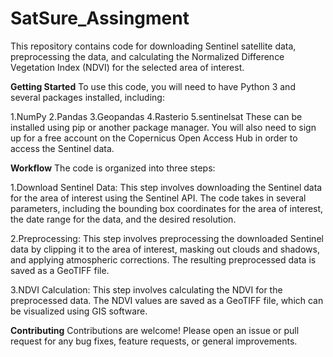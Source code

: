 # SatSure_Assingment

This repository contains code for downloading Sentinel satellite data, preprocessing the data, and calculating the Normalized Difference Vegetation Index (NDVI) for the selected area of interest.

**Getting Started**
To use this code, you will need to have Python 3 and several packages installed, including:

1.NumPy
2.Pandas
3.Geopandas
4.Rasterio
5.sentinelsat
These can be installed using pip or another package manager. You will also need to sign up for a free account on the Copernicus Open Access Hub in order to access the Sentinel data.

**Workflow**
The code is organized into three steps:

1.Download Sentinel Data: This step involves downloading the Sentinel data for the area of interest using the Sentinel API. The code takes in several parameters, including the bounding box coordinates for the area of interest, the date range for the data, and the desired resolution.

2.Preprocessing: This step involves preprocessing the downloaded Sentinel data by clipping it to the area of interest, masking out clouds and shadows, and applying atmospheric corrections. The resulting preprocessed data is saved as a GeoTIFF file.

3.NDVI Calculation: This step involves calculating the NDVI for the preprocessed data. The NDVI values are saved as a GeoTIFF file, which can be visualized using GIS software.


**Contributing**
Contributions are welcome! Please open an issue or pull request for any bug fixes, feature requests, or general improvements.
